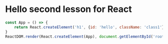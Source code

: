 # Hello second lesson for React

```javascript
const App = () => {
	return React.createElement('h1', {id: 'hello', className: 'class1'}, 'Hello React')
}
ReactDOM.render(React.createElement(App), document.getElementById('root'))
```
